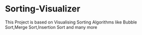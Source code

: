 # Sorting-Visualizer
This Project is based on Visualising Sorting Algorithms like Bubble Sort,Merge Sort,Insertion Sort and many more
